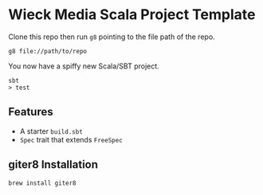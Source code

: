 # Wieck Media Scala Project Template

Clone this repo then run `g8` pointing to the file path of the repo.

    g8 file://path/to/repo

You now have a spiffy new Scala/SBT project.

    sbt
    > test

## Features

* A starter `build.sbt`
* `Spec` trait that extends `FreeSpec`

## giter8 Installation

    brew install giter8
